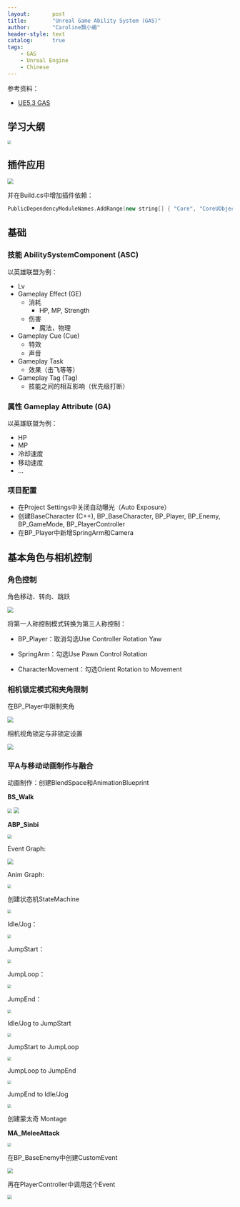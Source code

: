 ```yaml
---
layout:       post
title:        "Unreal Game Ability System (GAS)"
author:       "Caroline飘小蝎"
header-style: text
catalog:      true
tags:
    - GAS
    - Unreal Engine
    - Chinese
---
```


参考资料：

- [UE5.3 GAS](https://www.bilibili.com/video/BV1Jx4y1Z7ig/?p=2&vd_source=1144610de5ae0bf9c26dfc9f98e02f2f)

## 学习大纲

<img src="\assets\Unreal\GAS\1.png" style="zoom:50%;" />

## 插件应用

<img src="\assets\Unreal\GAS\2.png" style="zoom:80%;" />

并在Build.cs中增加插件依赖：

```c++
PublicDependencyModuleNames.AddRange(new string[] { "Core", "CoreUObject", "Engine", "InputCore", "GameplayAbilities", "GameplayTags", "GameplayTasks" });
```

## 基础

### 技能  AbilitySystemComponent (ASC)

以英雄联盟为例：

- Lv
- Gameplay Effect (GE)
  - 消耗
    - HP, MP, Strength
  - 伤害
    - 魔法，物理
- Gameplay Cue (Cue)
  - 特效
  - 声音
- Gameplay Task
  - 效果（击飞等等）
- Gameplay Tag (Tag)
  - 技能之间的相互影响（优先级打断）

### 属性 Gameplay Attribute (GA)

以英雄联盟为例：

- HP
- MP
- 冷却速度
- 移动速度
- ...

### 项目配置

- 在Project Settings中关闭自动曝光（Auto Exposure）
- 创建BaseCharacter (C++), BP_BaseCharacter, BP_Player, BP_Enemy, BP_GameMode, BP_PlayerController
- 在BP_Player中新增SpringArm和Camera

## 基本角色与相机控制

### 角色控制

角色移动、转向、跳跃

<img src="\assets\Unreal\GAS\3.png" style="zoom:80%;" />

将第一人称控制模式转换为第三人称控制：

- BP_Player：取消勾选Use Controller Rotation Yaw

- SpringArm：勾选Use Pawn Control Rotation
- CharacterMovement：勾选Orient Rotation to Movement

### 相机锁定模式和夹角限制

在BP_Player中限制夹角

<img src="\assets\Unreal\GAS\4.png" style="zoom:80%;" />

相机视角锁定与非锁定设置

<img src="\assets\Unreal\GAS\5.png" style="zoom:80%;" />

### 平A与移动动画制作与融合

动画制作：创建BlendSpace和AnimationBlueprint

**BS_Walk**

<img src="\assets\Unreal\GAS\6.png" style="zoom:60%;" />

<img src="\assets\Unreal\GAS\7.png" style="zoom:80%;" />

**ABP_Sinbi**

<img src="\assets\Unreal\GAS\8.png" style="zoom:60%;" />

Event Graph:

<img src="\assets\Unreal\GAS\9.png" style="zoom:80%;" />

Anim Graph:

<img src="\assets\Unreal\GAS\10.png" style="zoom:50%;" />

创建状态机StateMachine

<img src="\assets\Unreal\GAS\11.png" style="zoom:50%;" />

Idle/Jog：

<img src="\assets\Unreal\GAS\12.png" style="zoom:50%;" />

JumpStart：

<img src="\assets\Unreal\GAS\13.png" style="zoom:50%;" />

JumpLoop：

<img src="\assets\Unreal\GAS\14.png" style="zoom:50%;" />

JumpEnd：

<img src="\assets\Unreal\GAS\15.png" style="zoom:50%;" />

Idle/Jog to JumpStart

<img src="\assets\Unreal\GAS\16.png" style="zoom:50%;" />

JumpStart to JumpLoop

<img src="\assets\Unreal\GAS\17.png" style="zoom:50%;" />

JumpLoop to JumpEnd

<img src="\assets\Unreal\GAS\18.png" style="zoom:50%;" />

JumpEnd to Idle/Jog

<img src="\assets\Unreal\GAS\19.png" style="zoom:50%;" />

创建蒙太奇 Montage

**MA_MeleeAttack**

<img src="\assets\Unreal\GAS\20.png" style="zoom:50%;" />

在BP_BaseEnemy中创建CustomEvent

<img src="\assets\Unreal\GAS\21.png" style="zoom:75%;" />

再在PlayerController中调用这个Event

<img src="\assets\Unreal\GAS\22.png" style="zoom:60%;" />
